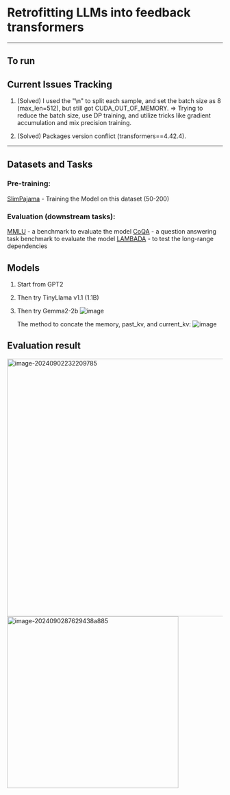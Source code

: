# Retrofitting LLMs into feedback transformers

------

## To run 

## Current Issues Tracking
1. (Solved) I used the "\n" to split each sample, and set the batch size as 8 (max_len=512), but still got CUDA_OUT_OF_MEMORY. $\Rightarrow$ Trying to reduce the batch size, use DP training, and utilize tricks like gradient accumulation and mix precision training.
   
2. (Solved) Packages version conflict (transformers==4.42.4).
------

## Datasets and Tasks

### Pre-training:

[SlimPajama](https://huggingface.co/datasets/cerebras/SlimPajama-627B?row=1) - Training the Model on this dataset (50-200)



### Evaluation (downstream tasks):

[MMLU](https://huggingface.co/datasets/cais/mmlu) - a benchmark to evaluate the model
[CoQA](https://huggingface.co/datasets/stanfordnlp/coqa) - a question answering task benchmark to evaluate the model
[LAMBADA](https://huggingface.co/datasets/cimec/lambada) - to test the long-range dependencies



## Models

1. Start from GPT2
2. Then try TinyLlama v1.1 (1.1B)
3. Then try Gemma2-2b
   ![image](https://github.com/user-attachments/assets/0aabeb76-e490-4b89-b4f5-9cd97633e055)

   The method to concate the memory, past_kv, and current_kv:
   ![image](https://github.com/user-attachments/assets/c050e85f-dc8b-4a3a-8253-107d44d923cb)



## Evaluation result
<img src="https://github.com/user-attachments/assets/1e91a2a5-f6fd-4d3c-90c9-d4d3c729d9fc" alt="image-20240902232209785" width="600" />
<br />
<img src="https://github.com/user-attachments/assets/1b24cb06-ad74-4832-a1e3-87629438a885" alt="image-2024090287629438a885" width="400" />


